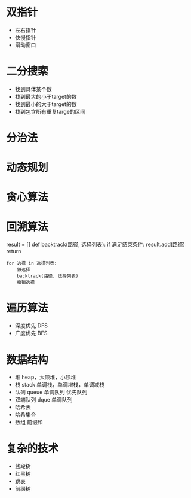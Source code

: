 
# 双指针
- 左右指针 
- 快慢指针
- 滑动窗口


# 二分搜索
- 找到具体某个数
- 找到最大的小于target的数
- 找到最小的大于target的数
- 找到包含所有重复targe的区间

# 分治法


# 动态规划

# 贪心算法

# 回溯算法

result = []
def backtrack(路径, 选择列表):
    if 满足结束条件:
        result.add(路径)
        return
    
    for 选择 in 选择列表:
        做选择
        backtrack(路径, 选择列表)
        撤销选择

# 遍历算法
- 深度优先 DFS
- 广度优先 BFS

# 数据结构
- 堆 heap，大顶堆，小顶堆
- 栈 stack 单调栈，单调增栈，单调减栈
- 队列 queue 单调队列 优先队列
- 双端队列 dque 单调队列
- 哈希表
- 哈希集合
- 数组 前缀和

# 复杂的技术
- 线段树
- 红黑树
- 跳表
- 前缀树